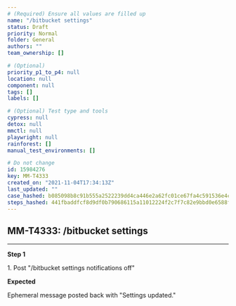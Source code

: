 ```yaml
---
# (Required) Ensure all values are filled up
name: "/bitbucket settings"
status: Draft
priority: Normal
folder: General
authors: ""
team_ownership: []

# (Optional)
priority_p1_to_p4: null
location: null
component: null
tags: []
labels: []

# (Optional) Test type and tools
cypress: null
detox: null
mmctl: null
playwright: null
rainforest: []
manual_test_environments: []

# Do not change
id: 15984276
key: MM-T4333
created_on: "2021-11-04T17:34:13Z"
last_updated: ""
case_hashed: b085098b8c91b555a2522239dd4ca446e2a62fc01ce67fa4c591536e4c1822799f12b68acad95cd960e2dc9a73d9a289
steps_hashed: 441fbaddfcf8d9df0b790686115a11012224f2c7f7c82e9bbd0e6588f1df914262cc72ed614510c3cd58dde6a78a5d4b
---
```


<!-- (Auto-generated) Based on frontmatter's "key" and "name" -->

## MM-T4333: /bitbucket settings

---

**Step 1**

1\. Post "/bitbucket settings notifications off"

**Expected**

Ephemeral message posted back with "Settings updated."
